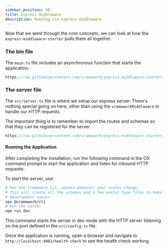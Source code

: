 ```yaml
---
sidebar_position: 60
title: Express Middleware
description: Running via express middleware 
---
```


Now that we went through the core concepts, we can look at how the `express-middleware-starter` pulls them all together.

### The bin file

The `main.ts` file includes an asynchronous function that starts the application.

```typescript reference title="Entry point"
https://raw.githubusercontent.com/vramework/express-middleware-starter/blob/master/bin/main.ts
```

### The server file

The `src/server.ts` file is where we setup our express server. There's nothing special going on here, other than using the `vrameworkMiddleware` to handle our HTTP requests.

The important thing is to remember to import the routes and schemas so that they can be registered for the server.

```typescript reference title="The express server"
https://raw.githubusercontent.com/vramework/express-middleware-starter/blob/master/src/server.ts
```


#### Running the Application

After completing the installation, run the following command in the OS command prompt to start the application and listen for inbound HTTP requests:

To start the server, use:

```bash
# Run the vramework CLI, needed whenever your routes change.
# This will create all the schemas and a few useful type files to make
# development easier
npx @vramework/cli
# Run the server
npm run dev
```

This command starts the server in dev mode with the HTTP server listening on the port defined in the `src/config.ts` file. 

Once the application is running, open a browser and navigate to `http://localhost:4002/health-check` to see the health check working.
